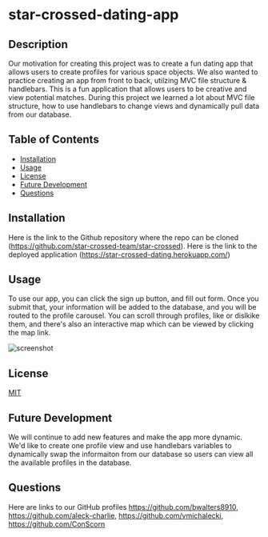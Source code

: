 # star-crossed-dating-app

## Description

Our motivation for creating this project was to create a fun dating app that allows users to create profiles for various space objects. We also wanted to practice creating an app from front to back, utilzing MVC file structure & handlebars. This is a fun application that allows users to be creative and view potential matches. During this project we learned a lot about MVC file structure, how to use handlebars to change views and dynamically pull data from our database.

## Table of Contents

- [Installation](#installation)
- [Usage](#usage)
- [License](#license)
- [Future Development](#future)
- [Questions](#questions)

## Installation

Here is the link to the Github repository where the repo can be cloned (https://github.com/star-crossed-team/star-crossed). Here is the link to the deployed application (https://star-crossed-dating.herokuapp.com/)

## Usage

To use our app, you can click the sign up button, and fill out form. Once you submit that, your information will be added to the database, and you will be routed to the profile carousel. You can scroll through profiles, like or dislkike them, and there's also an interactive map which can be viewed by clicking the map link.

![screenshot](assets/images/screenshot.png)

## License

[MIT](https://choosealicense.com/licenses/mit/)

## Future Development

We will continue to add new features and make the app more dynamic. We'd like to create one profile view and use handlebars variables to dynamically swap the informaiton from our database so users can view all the available profiles in the database.

## Questions

Here are links to our GitHub profiles https://github.com/bwalters8910, https://github.com/aleck-charlie, https://github.com/vmichalecki, https://github.com/ConScorn
